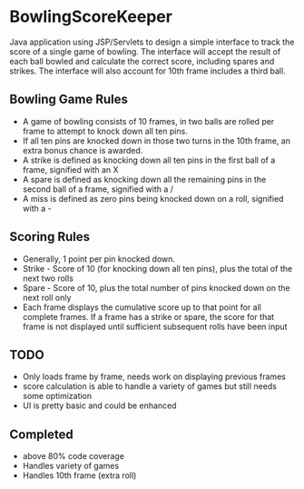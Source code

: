 # BowlingScoreKeeper
Java application using JSP/Servlets to design a simple interface to track the score of a single game of bowling. The interface will accept the result of each ball bowled and calculate the correct score, including spares and strikes.
The interface will also account for 10th frame includes a third ball.


## Bowling Game Rules
* A game of bowling consists of 10 frames, in two balls are rolled per frame to attempt to knock down all ten pins.
* If all ten pins are knocked down in those two turns in the 10th frame, an extra bonus chance is awarded.
* A strike is defined as knocking down all ten pins in the first ball of a frame, signified with an X
* A spare is defined as knocking down all the remaining pins in the second ball of a frame, signified with a /
* A miss is defined as zero pins being knocked down on a roll, signified with a -

## Scoring Rules
* Generally, 1 point per pin knocked down.
* Strike - Score of 10 (for knocking down all ten pins), plus the total of the next two rolls
* Spare - Score of 10, plus the total number of pins knocked down on the next roll only
* Each frame displays the cumulative score up to that point for all complete frames. If a frame has a strike or spare, the score for that frame is not displayed until sufficient subsequent rolls have been input

## TODO
* Only loads frame by frame, needs work on displaying previous frames
* score calculation is able to handle a variety of games but still needs some optimization
* UI is pretty basic and could be enhanced 

## Completed
* above 80% code coverage
* Handles variety of games
* Handles 10th frame (extra roll)
